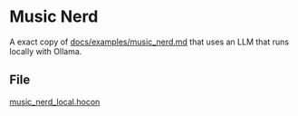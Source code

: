 # Music Nerd

A exact copy of [docs/examples/music_nerd.md](music_nerd.md) that uses an LLM that runs locally with Ollama.

## File

[music_nerd_local.hocon](../../registries/music_nerd_local.hocon)
